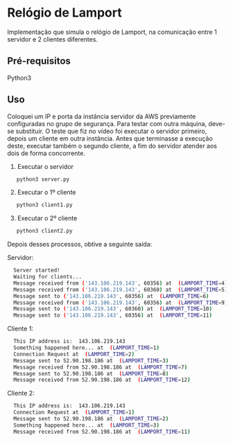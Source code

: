 # Relógio de Lamport

Implementação que simula o relógio de Lamport, na comunicação entre 1 servidor e 2 clientes diferentes. 

## Pré-requisitos
Python3

## Uso
Coloquei um IP e porta da instância servidor da AWS previamente configuradas no grupo de segurança. Para testar com outra máquina, deve-se substituir.
O teste que fiz no vídeo foi executar o servidor primeiro, depois um cliente em outra instância. Antes que terminasse a execução deste, executar também o segundo cliente, a fim do servidor atender aos dois de forma concorrente.

1. Executar o servidor
```bash
   python3 server.py
```

2. Executar o 1º cliente
```bash
   python3 client1.py
```
3. Executar o 2º cliente
```bash
   python3 client2.py
```
Depois desses processos, obtive a seguinte saída:

Servidor:
```bash
  Server started!
  Waiting for clients...
  Message received from ('143.106.219.143', 60356) at  (LAMPORT_TIME=4)
  Message received from ('143.106.219.143', 60360) at  (LAMPORT_TIME=5)
  Message sent to ('143.106.219.143', 60356) at  (LAMPORT_TIME=6)
  Message received from ('143.106.219.143', 60356) at  (LAMPORT_TIME=9)
  Message sent to ('143.106.219.143', 60360) at  (LAMPORT_TIME=10)
  Message sent to ('143.106.219.143', 60356) at  (LAMPORT_TIME=11)
```

Cliente 1:
```bash
  This IP address is:  143.106.219.143
  Something happened here... at  (LAMPORT_TIME=1)
  Connection Request at  (LAMPORT_TIME=2)
  Message sent to 52.90.198.186 at  (LAMPORT_TIME=3)
  Message received from 52.90.198.186 at  (LAMPORT_TIME=7)
  Message sent to 52.90.198.186 at  (LAMPORT_TIME=8)
  Message received from 52.90.198.186 at  (LAMPORT_TIME=12)
```

Cliente 2:
```bash
  This IP address is:  143.106.219.143
  Connection Request at  (LAMPORT_TIME=1)
  Message sent to 52.90.198.186 at  (LAMPORT_TIME=2)
  Something happened here... at  (LAMPORT_TIME=3)
  Message received from 52.90.198.186 at  (LAMPORT_TIME=11)
```
